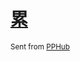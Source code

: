 # [累](https://github.com/yihong0618/gitblog/issues/157)



<sub>Sent from <a href="https://apps.apple.com/cn/app/id1314212521">PPHub</a></sub>
